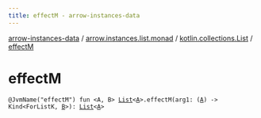 ```yaml
---
title: effectM - arrow-instances-data
---
```


[arrow-instances-data](../../index.html) / [arrow.instances.list.monad](../index.html) / [kotlin.collections.List](index.html) / [effectM](./effect-m.html)

# effectM

`@JvmName("effectM") fun <A, B> `[`List`](https://kotlinlang.org/api/latest/jvm/stdlib/kotlin.collections/-list/index.html)`<`[`A`](effect-m.html#A)`>.effectM(arg1: (`[`A`](effect-m.html#A)`) -> Kind<ForListK, `[`B`](effect-m.html#B)`>): `[`List`](https://kotlinlang.org/api/latest/jvm/stdlib/kotlin.collections/-list/index.html)`<`[`A`](effect-m.html#A)`>`